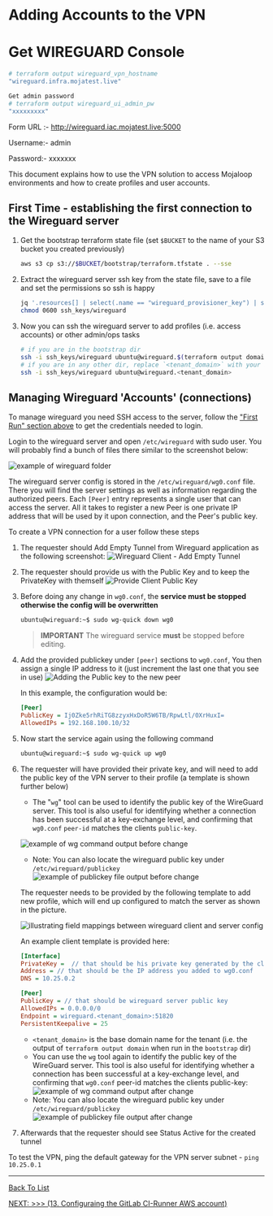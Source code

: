 # Adding Accounts to the VPN

# Get WIREGUARD Console

```bash
# terraform output wireguard_vpn_hostname
"wireguard.infra.mojatest.live"

Get admin password
# terraform output wireguard_ui_admin_pw
"xxxxxxxxx"
```
Form 
URL :- http://wireguard.iac.mojatest.live:5000

Username:- admin

Password:- xxxxxxx


This document explains how to use the VPN solution to access Mojaloop environments and how to create profiles and user accounts.

## First Time - establishing the first connection to the Wireguard server

1. Get the bootstrap terraform state file (set `$BUCKET` to the name of your S3 bucket you created previously)

    ``` bash
    aws s3 cp s3://$BUCKET/bootstrap/terraform.tfstate . --sse
    ```

2. Extract the wireguard server ssh key from the state file, save to a file and set the permissions so ssh is happy

    ```bash
    jq '.resources[] | select(.name == "wireguard_provisioner_key") | select(.type == "tls_private_key") .instances[0].attributes.private_key_pem' terraform.tfstate | sed 's/\\n/\'$'\n''/g' > ssh_keys/wireguard
    chmod 0600 ssh_keys/wireguard
    ```

3. Now you can ssh the wireguard server to add profiles (i.e. access accounts) or other admin/ops tasks

    ```bash
    # if you are in the bootstrap dir
    ssh -i ssh_keys/wireguard ubuntu@wireguard.$(terraform output domain)
    # if you are in any other dir, replace `<tenant_domain>` with your actual domain
    ssh -i ssh_keys/wireguard ubuntu@wireguard.<tenant_domain>
    ```

## Managing Wireguard 'Accounts' (connections)

To manage wireguard you need SSH access to the server, follow the ["First Run" section above](#first_time_-_establishing_the_first_connection_to_the_wireguard_server) to get the credentials needed to login.

Login to the wireguard server and open `/etc/wireguard` with sudo user. You will probably find a bunch of files there similar to the screenshot below:

![example of wireguard folder](./d20.images/2001.png)

The wireguard server config is stored in the `/etc/wireguard/wg0.conf` file. There you will find the server settings as well as information regarding the authorized peers. Each `[Peer]` entry represents a single user that can access the server. All it takes to register a new Peer is one private IP address that will be used by it upon connection, and the Peer's public key.

To create a VPN connection for a user follow these steps

1. The requester should Add Empty Tunnel from Wireguard application as the following screenshot:
    ![Wireguard Client - Add Empty Tunnel](./d20.images/2011.png)
2. The requester should provide us with the Public Key and to keep the PrivateKey with themself
    ![Provide Client Public Key](./d20.images/2021.png)
3. Before doing any change in `wg0.conf`,  the **service must be stopped otherwise the config will be overwritten**

    ```bash
    ubuntu@wireguard:~$ sudo wg-quick down wg0
    ```

    > **IMPORTANT** The wireguard service **must** be stopped before editing.
4. Add the provided publickey under `[peer]` sections to `wg0.conf`, You then assign a single IP address to it (just increment the last one that you see in use)
    ![Adding the Public key to the new peer](./d20.images/2041.png)

    In this example, the configuration would be:

    ```ini
    [Peer]
    PublicKey = Ij0Zke5rhRiTG8zzyxHxDoR5W6TB/RpwLtl/0XrHuxI=
    AllowedIPs = 192.168.100.10/32
    ```

5. Now start the service again using the following command

    ```bash
    ubuntu@wireguard:~$ sudo wg-quick up wg0
    ```

6. The requester will have provided their private key, and will need to add the public key of the VPN server to their profile (a template is shown further below)
    - The "`wg`" tool can be used to identify the public key of the WireGuard server. This tool is also useful for identifying whether a connection has been successful at a key-exchange level, and confirming that `wg0.conf` `peer-id` matches the clients `public-key`.

    ![example of wg command output before change](./d20.images/2061.png)
    - Note: You can also locate the wireguard public key under `/etc/wireguard/publickey`
    ![example of publickey file output before change](./d20.images/2062.png)

    The requester needs to be provided by the following template to add new profile, which will end up configured to match the server as shown in the picture.

    ![illustrating field mappings between wireguard client and server config](./d20.images/2065.png)

    An example client template is provided here:

    ```ini
    [Interface]
    PrivateKey =  // that should be his private key generated by the client
    Address = // that should be the IP address you added to wg0.conf
    DNS = 10.25.0.2

    [Peer]
    PublicKey = // that should be wireguard server public key
    AllowedIPs = 0.0.0.0/0
    Endpoint = wireguard.<tenant_domain>:51820
    PersistentKeepalive = 25
    ```

    - `<tenant_domain>` is the base domain name for the tenant (i.e. the output of `terraform output domain` when run in the `bootstrap` dir)
    - You can use the `wg` tool again to identify the public key of the WireGuard server.  This tool is also useful for identifying whether a connection has been successful at a key-exchange level, and confirming that `wg0.conf` peer-id matches the clients public-key:
    ![example of wg command output after change](./d20.images/2067.png)
    - Note: You can also locate the wireguard public key under `/etc/wireguard/publickey`
    ![example of publickey file output after change](./d20.images/2068.png)

7. Afterwards that the requester should see Status Active for the created tunnel

To test the VPN, ping the default gateway for the VPN server subnet - `ping 10.25.0.1`

---

[Back To List](./d100.building.md)

[NEXT: >>>    (13. Configuraing the GitLab CI-Runner AWS account)](./d113.ci-runner-creds.md)

